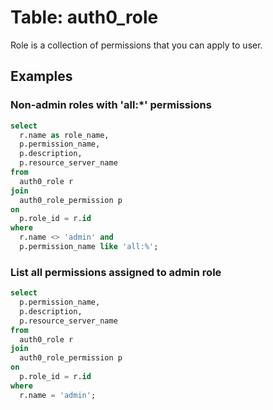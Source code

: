 # Table: auth0_role

Role is a collection of permissions that you can apply to user.

## Examples

### Non-admin roles with 'all:*' permissions

```sql
select
  r.name as role_name,
  p.permission_name,
  p.description,
  p.resource_server_name
from
  auth0_role r
join
  auth0_role_permission p
on
  p.role_id = r.id
where
  r.name <> 'admin' and
  p.permission_name like 'all:%';
```

### List all permissions assigned to admin role

```sql
select
  p.permission_name,
  p.description,
  p.resource_server_name
from
  auth0_role r
join
  auth0_role_permission p
on
  p.role_id = r.id
where
  r.name = 'admin';
```

